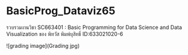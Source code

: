 # BasicProg_Dataviz65
รวบรวมงานวิชา SC663401 : Basic Programming for Data Science and Data Visualization ของ พิทวัส พิมพ์บุสิทธิ์  ID:633021020-6 


![grading image](Grading jpg)
